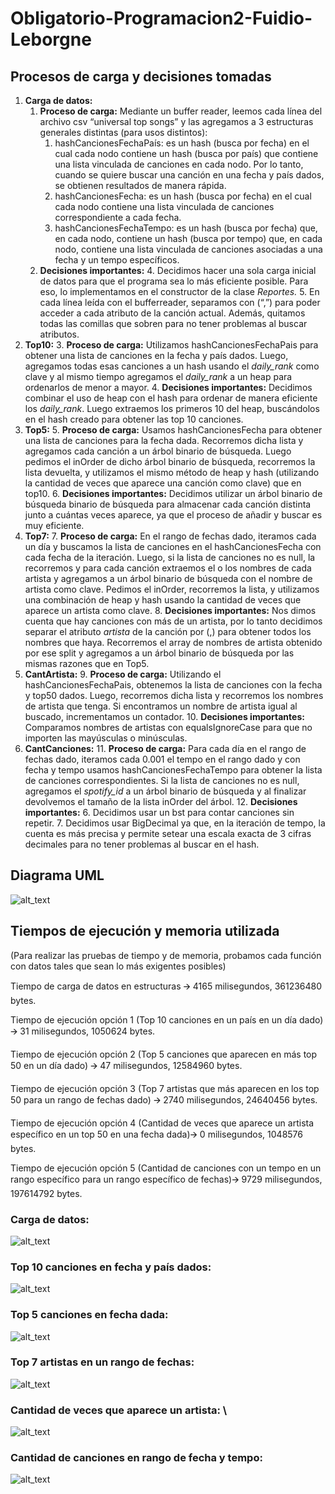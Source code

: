 # Obligatorio-Programacion2-Fuidio-Leborgne

## Procesos de carga y decisiones tomadas



1. **Carga de datos:**
    1. **Proceso de carga:** Mediante un buffer reader, leemos cada línea del archivo csv “universal top songs” y las agregamos a 3 estructuras generales distintas (para usos distintos):
        1. hashCancionesFechaPaís: es un hash (busca por fecha) en el cual cada nodo contiene un hash (busca por país) que contiene una lista vinculada de canciones en cada nodo. Por lo tanto, cuando se quiere buscar una canción en una fecha y país dados, se obtienen resultados de manera rápida.
        2. hashCancionesFecha: es un hash (busca por fecha) en el cual cada nodo contiene una lista vinculada de canciones correspondiente a cada fecha.
        3. hashCancionesFechaTempo: es un hash (busca por fecha) que, en cada nodo, contiene un hash (busca por tempo) que, en cada nodo, contiene una lista vinculada de canciones asociadas a una fecha y un tempo específicos.
    2. **Decisiones importantes:** 
        4. Decidimos hacer una sola carga inicial de datos para que el programa sea lo más eficiente posible. Para eso, lo implementamos en el constructor de la clase _Reportes._
        5. En cada línea leída con el bufferreader, separamos con (“,”) para poder acceder a cada atributo de la canción actual. Además, quitamos todas las comillas que sobren para no tener problemas al buscar atributos.
2. **Top10:**
    3. **Proceso de carga:** Utilizamos hashCancionesFechaPais para obtener una lista de canciones en la fecha y país dados. Luego, agregamos todas esas canciones a un hash usando el _daily_rank_ como clave y al mismo tiempo agregamos el _daily_rank_ a un heap para ordenarlos de menor a mayor.
    4. **Decisiones importantes:** Decidimos combinar el uso de heap con el hash para ordenar de manera eficiente los _daily_rank_. Luego extraemos los primeros 10 del heap, buscándolos en el hash creado para obtener las top 10 canciones.
3. **Top5:**
    5. **Proceso de carga:** Usamos hashCancionesFecha para obtener una lista de canciones para la fecha dada. Recorremos dicha lista y agregamos cada canción a un árbol binario de búsqueda. Luego pedimos el inOrder de dicho árbol binario de búsqueda, recorremos la lista devuelta, y utilizamos el mismo método de heap y hash (utilizando la cantidad de veces que aparece una canción como clave) que en top10.
    6. **Decisiones importantes:** Decidimos utilizar un árbol binario de búsqueda binario de búsqueda para almacenar cada canción distinta junto a cuántas veces aparece, ya que el proceso de añadir y buscar es muy eficiente.
4. **Top7:**
    7. **Proceso de carga:** En el rango de fechas dado, iteramos cada un día y buscamos la lista de canciones en el hashCancionesFecha con cada fecha de la iteración. Luego, si la lista de canciones no es null, la recorremos y para cada canción extraemos el o los nombres de cada artista y agregamos a un árbol binario de búsqueda con el nombre de artista como clave. Pedimos el inOrder, recorremos la lista, y utilizamos una combinación de heap y hash usando la cantidad de veces que aparece un artista como clave.
    8. **Decisiones importantes:** Nos dimos cuenta que hay canciones con más de un artista, por lo tanto decidimos separar el atributo _artista_ de la canción por (,) para obtener todos los nombres que haya. Recorremos el array de nombres de artista obtenido por ese split y agregamos a un árbol binario de búsqueda por las mismas razones que en Top5.
5. **CantArtista:**
    9. **Proceso de carga:** Utilizando el hashCancionesFechaPais, obtenemos la lista de canciones con la fecha y top50 dados. Luego, recorremos dicha lista y recorremos los nombres de artista que tenga. Si encontramos un nombre de artista igual al buscado, incrementamos un contador.
    10. **Decisiones importantes:** Comparamos nombres de artistas con equalsIgnoreCase para que no importen las mayúsculas o minúsculas.
6. **CantCanciones:**
    11. **Proceso de carga:** Para cada día en el rango de fechas dado, iteramos cada 0.001 el tempo en el rango dado y con fecha y tempo usamos hashCancionesFechaTempo para obtener la lista de canciones correspondientes. Si la lista de canciones no es null, agregamos el _spotify_id_ a un árbol binario de búsqueda y al finalizar devolvemos el tamaño de la lista inOrder del árbol.
    12. **Decisiones importantes:**
        6. Decidimos usar un bst para contar canciones sin repetir.
        7. Decidimos usar BigDecimal ya que, en la iteración de tempo, la cuenta es más precisa y permite setear una escala exacta de 3 cifras decimales para no tener problemas al buscar en el hash.


## Diagrama UML

![alt_text](images/uml.png "image_tooltip")

## 


## Tiempos de ejecución y memoria utilizada

(Para realizar las pruebas de tiempo y de memoria, probamos cada función con datos tales que sean lo más exigentes posibles)

Tiempo de carga de datos en estructuras 🡪 4165 milisegundos, 361236480 bytes.

Tiempo de ejecución opción 1 (Top 10 canciones en un país en un día dado) 🡪 31 milisegundos, 1050624 bytes.

Tiempo de ejecución opción 2 (Top 5 canciones que aparecen en más top 50 en un día dado) 🡪 47 milisegundos, 12584960 bytes.

Tiempo de ejecución opción 3 (Top 7 artistas que más aparecen en los top 50 para un rango de fechas dado) 🡪 2740 milisegundos, 24640456 bytes.

Tiempo de ejecución opción 4 (Cantidad de veces que aparece un artista específico en un top 50 en una fecha dada)🡪 0 milisegundos, 1048576 bytes.

Tiempo de ejecución opción 5 (Cantidad de canciones con un tempo en un rango específico para un rango específico de fechas)🡪 9729 milisegundos, 197614792 bytes.


### 


### Carga de datos:


![alt_text](images/image1.png "image_tooltip")



### Top 10 canciones en fecha y país dados:



![alt_text](images/image2.png "image_tooltip")



### Top 5 canciones en fecha dada:



![alt_text](images/image3.png "image_tooltip")



### Top 7 artistas en un rango de fechas:



![alt_text](images/image4.png "image_tooltip")



### Cantidad de veces que aparece un artista: \


![alt_text](images/image5.png "image_tooltip")



### Cantidad de canciones en rango de fecha y tempo:



![alt_text](images/image6.png "image_tooltip")

